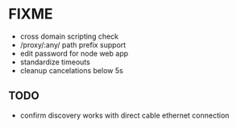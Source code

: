 # FIXME

- cross domain scripting check
- /proxy/:any/ path prefix support
- edit password for node web app
- standardize timeouts
- cleanup cancelations below 5s

## TODO

- confirm discovery works with direct cable ethernet connection

